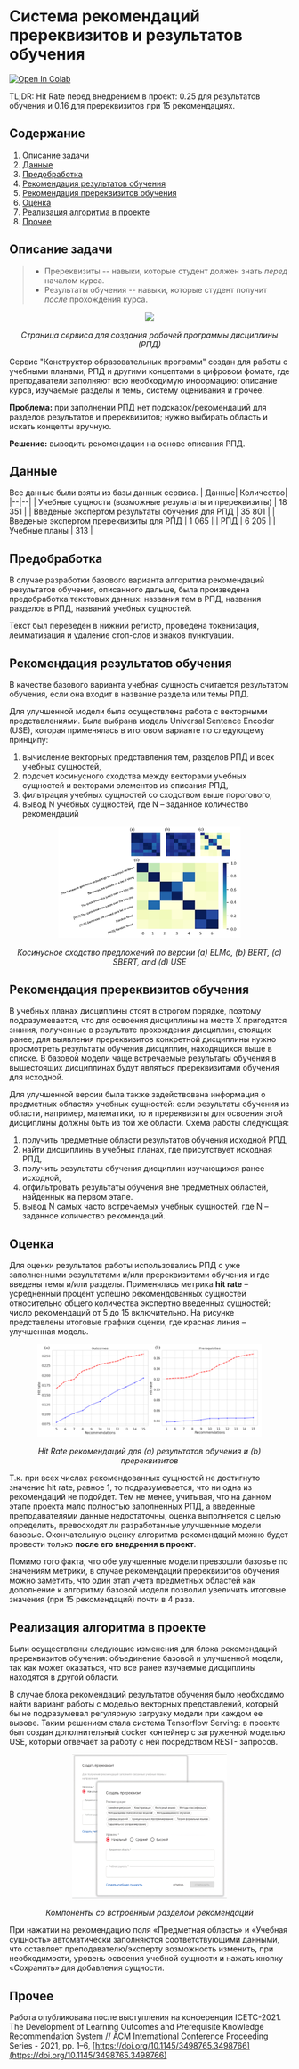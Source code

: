 

# Система рекомендаций пререквизитов и результатов обучения

[![Open In Colab](https://colab.research.google.com/assets/colab-badge.svg)](https://colab.research.google.com/drive/1j_xS_wrx1gFjXLTtEWUh8FA7qO_G764T?usp=sharing)

TL;DR: Hit Rate перед внедрением в проект: 0.25 для результатов обучения и 0.16 для пререквизитов при 15 рекомендациях.

## Содержание
1. [Описание задачи](#описание-задачи)
2. [Данные](#данные)
3. [Предобработка](#предобработка)
4. [Рекомендация результатов обучения](#рекомендация-результатов-обучения)
5. [Рекомендация пререквизитов обучения](#рекомендация-пререквизитов-обучения)
6. [Оценка](#оценка)
7. [Реализация алгоритма в проекте](#реализация-алгоритма-в-проекте)
8. [Прочее](#прочее)


## Описание задачи
> * Пререквизиты -- навыки, которые студент должен знать *перед* началом курса.
> * Результаты обучения -- навыки, которые студент получит *после* прохождения курса.
> 
<p align="center" width="100%">
 <img src="https://github.com/Mpkosh/LA_rec_sys/blob/main/imgs/connection.png" width="90%" > 
<p align="center"><i>Страница сервиса для создания рабочей  программы  дисциплины (РПД)</i></p>
</p>  

Сервис "Конструктор образовательных программ" создан для работы с учебными планами, РПД и другими концептами в цифровом фомате, где преподаватели заполняют всю необходимую информацию: описание курса, изучаемые разделы и темы, систему оценивания и прочее.

**Проблема:** при заполнении РПД нет подсказок/рекомендаций для разделов  результатов и пререквизитов; нужно выбирать область и искать концепты вручную.

**Решение:** выводить рекомендации на основе описания РПД.

## Данные
Все данные были взяты из базы данных сервиса.
|  Данные|  Количество|
|--|--|
| Учебные сущности (возможные результаты и пререквизиты) | 18 351 |
| Введеные экспертом результаты обучения для РПД | 35 801 |
| Введеные экспертом пререквизиты для РПД | 1 065 |
| РПД | 6 205 |
| Учебные планы | 313 |

## Предобработка
В  случае  разработки  базового  варианта  алгоритма  рекомендаций результатов обучения, описанного дальше, была произведена предобработка  текстовых  данных: названия тем в РПД, названия разделов в РПД, названий учебных сущностей. 

Текст был переведен в нижний регистр, проведена токенизация, лемматизация и удаление стоп-слов и знаков пунктуации.

## Рекомендация результатов обучения

В качестве базового варианта учебная сущность считается результатом  обучения, если она входит в название раздела или темы РПД. 

Для улучшенной модели была осуществлена  работа с векторными представлениями. Была выбрана модель Universal Sentence Encoder (USE), которая применялась  в итоговом варианте по следующему  принципу:  
1. вычисление  векторных  представления  тем,  разделов  РПД  и  всех  учебных  сущностей,  
2. подсчет косинусного  сходства  между векторами учебных сущностей и векторами  элементов из описания РПД,  
3. фильтрация  учебных  сущностей  со сходством выше порогового,  
4. вывод N учебных сущностей, где N –  заданное количество рекомендаций

<p align="center" width="100%">
 <img src="https://github.com/Mpkosh/LA_rec_sys/blob/main/imgs/matrix_USE.jpg" width="65%" > 
<p align="center"><i>Косинусное сходство предложений по версии (а) ELMo, (b) BERT, (c) SBERT, and (d) USE</i></p>
</p>  

## Рекомендация пререквизитов обучения

В учебных планах дисциплины стоят в строгом порядке, поэтому подразумевается, что для освоения дисциплины на месте Х пригодятся знания, полученные в результате прохождения дисциплин, стоящих ранее; для выявления пререквизитов конкретной дисциплины  нужно просмотреть результаты обучения дисциплин, находящихся выше в  списке.
В базовой модели чаще встречаемые результаты обучения в вышестоящих дисциплинах будут являться пререквизитами обучения для исходной.

Для улучшенной версии  была также задействована информация о предметных областях учебных сущностей:  если результаты обучения из области, например, математики, то и пререквизиты для  освоения  этой  дисциплины  должны  быть  из  той  же  области. Схема работы следующая:  
1. получить предметные области результатов обучения исходной РПД,  
2. найти дисциплины в учебных планах, где присутствует исходная РПД,  
3. получить  результаты обучения  дисциплин  изучающихся ранее исходной,  
4. отфильтровать результаты обучения вне предметных областей, найденных на первом  этапе.  
5. вывод N самых  часто  встречаемых  учебных сущностей, где N –  заданное количество рекомендаций.

## Оценка
Для  оценки  результатов  работы  использовались  РПД  с  уже  заполненными результатами и/или пререквизитами обучения  и  где  введены  темы и/или разделы. Применялась  метрика **hit rate** –  усредненный  процент  успешно  рекомендованных сущностей относительно общего количества экспертно введенных  сущностей; число рекомендаций от 5 до 15 включительно.  На рисунке  представлены итоговые графики оценки, где красная линия  –  улучшенная  модель.

<p align="center" width="100%">
 <img src="https://github.com/Mpkosh/LA_rec_sys/blob/main/imgs/hit_rate.jpg" width="80%" > 
<p align="center"><i>Hit Rate рекомендаций для (а) результатов обучения и (b) пререквизитов</i></p>
</p>  

Т.к. при всех числах рекомендованных сущностей не достигнуто значение hit rate, равное 1, то подразумевается, что ни одна из рекомендаций не подойдет. Тем не менее, учитывая, что на данном этапе проекта  мало полностью заполненных РПД, а введенные преподавателями данные недостаточны, оценка выполняется  с  целью определить,  превосходят  ли  разработанные улучшенные  модели  базовые. Окончательную оценку алгоритма рекомендаций можно будет провести только **после его внедрения в проект**.

Помимо того факта, что обе улучшенные модели превзошли базовые по значениям метрики, в случае рекомендаций пререквизитов обучения можно заметить, что один этап учета предметных областей как дополнение к алгоритму базовой модели позволил увеличить итоговые значения (при 15 рекомендаций) почти в 4 раза.

## Реализация алгоритма в проекте
Были  осуществлены следующие изменения  для блока рекомендаций пререквизитов обучения: объединение базовой и улучшенной модели, так как может оказаться, что все ранее изучаемые дисциплины находятся в другой области.

В случае  блока рекомендаций результатов обучения было необходимо  найти вариант работы с моделью векторных представлений, который  бы не подразумевал регулярную загрузку модели при каждом ее вызове. Таким решением стала система Tensorflow Serving:  в  проекте  был  создан  дополнительный docker контейнер  с загруженной моделью USE, который отвечает за работу с  ней  посредством REST- запросов. 
<p align="center" width="100%">
 <img src="https://github.com/Mpkosh/LA_rec_sys/blob/main/imgs/implementation.png" width="55%" > 
<p align="center"><i>Компоненты со встроенным разделом рекомендаций</i></p>
</p>  

При нажатии на рекомендацию поля «Предметная область» и «Учебная сущность» автоматически заполняются соответствующими данными, что оставляет преподавателю/эксперту возможность изменить, при необходимости, уровень освоения учебной сущности и нажать кнопку «Сохранить» для добавления сущности.

## Прочее
Работа опубликована после выступления на конференции ICETC-2021.
The Development of Learning Outcomes and Prerequisite Knowledge Recommendation System // ACM International Conference Proceeding Series - 2021, pp. 1–6, [https://doi.org/10.1145/3498765.3498766](https://doi.org/10.1145/3498765.3498766)

